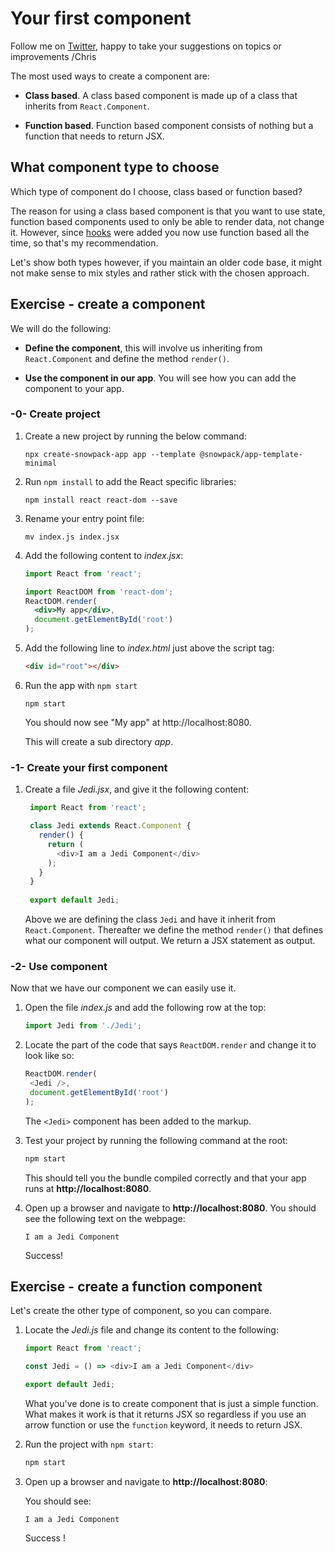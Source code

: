 # Your first component

Follow me on [Twitter](https://twitter.com/chris_noring), happy to take your suggestions on topics or improvements /Chris

The most used ways to create a component are:

- **Class based**. A class based component is made up of a class that inherits from `React.Component`.

- **Function based**. Function based component consists of nothing but a function that needs to return JSX.

## What component type to choose

Which type of component do I choose, class based or function based?  

The reason for using a class based component is that you want to use state, function based components used to only be able to render data, not change it. However, since [hooks](../5-advanced/hooks.md) were added you now use function based all the time, so that's my recommendation.

Let's show both types however, if you maintain an older code base, it might not make sense to mix styles and rather stick with the chosen approach.

## Exercise - create a component

We will do the following:

- **Define the component**, this will involve us inheriting from `React.Component` and define the method `render()`.

- **Use the component in our app**. You will see how you can add the component to your app.

### -0- Create project

1. Create a new project by running the below command:

   ```console
   npx create-snowpack-app app --template @snowpack/app-template-minimal
   ```

1. Run `npm install` to add the React specific libraries:

   ```console
   npm install react react-dom --save
   ```

1. Rename your entry point file:

   ```console
   mv index.js index.jsx
   ```

1. Add the following content to *index.jsx*:

   ```jsx
   import React from 'react';

   import ReactDOM from 'react-dom';
   ReactDOM.render(
     <div>My app</div>, 
     document.getElementById('root')
   );
   ```

1. Add the following line to *index.html* just above the script tag:

   ```html
   <div id="root"></div>
   ```

1. Run the app with `npm start`

   ```console
   npm start
   ```

   You should now see "My app" at http://localhost:8080. 

   This will create a sub directory *app*.

### -1- Create your first component

1. Create a file *Jedi.jsx*, and give it the following content:

   ```javascript
    import React from 'react';

    class Jedi extends React.Component {
      render() {
        return (
          <div>I am a Jedi Component</div>
        );
      }
    }
    
    export default Jedi;
   ```

   Above we are defining the class `Jedi` and have it inherit from  `React.Component`. Thereafter we define the method `render()` that defines what our component will output. We return a JSX statement as output.

### -2- Use component

Now that we have our component we can easily use it.

1. Open the file *index.js* and add the following row at the top:

   ```javascript
   import Jedi from './Jedi';
   ```

1. Locate the part of the code that says `ReactDOM.render` and change it to look like so:

   ```javascript
   ReactDOM.render(
    <Jedi />,
    document.getElementById('root')
   );
   ```

   The `<Jedi>` component has been added to the markup.

1. Test your project by running the following command at the root:

   ```bash
   npm start
   ```

   This should tell you the bundle compiled correctly and that your app runs at **http://localhost:8080**.

1. Open up a browser and navigate to **http://localhost:8080**. You should see the following text on the webpage:

   ```output
   I am a Jedi Component
   ```

   Success!

## Exercise - create a function component

Let's create the other type of component, so you can compare.

1. Locate the *Jedi.js* file and change its content to the following:

   ```javascript
   import React from 'react';

   const Jedi = () => <div>I am a Jedi Component</div>

   export default Jedi;
   ```

   What you've done is to create component that is just a simple function. What makes it work is that it returns JSX so regardless if you use an arrow function or use the `function` keyword, it needs to return JSX.

1. Run the project with `npm start`:

    ```bash
    npm start
    ```

1. Open up a browser and navigate to **http://localhost:8080**:

   You should see:

    ```output
   I am a Jedi Component
   ```

   Success !
